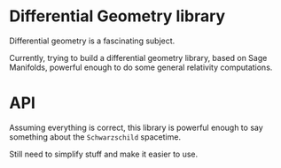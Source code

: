 # Differential Geometry library

Differential geometry is a fascinating subject.

Currently, trying to build a differential geometry library, based on Sage Manifolds, powerful enough to do some general relativity computations.

# API
Assuming everything is correct, this library is powerful enough to say something about the `Schwarzschild` spacetime. 

Still need to simplify stuff and make it easier to use.
